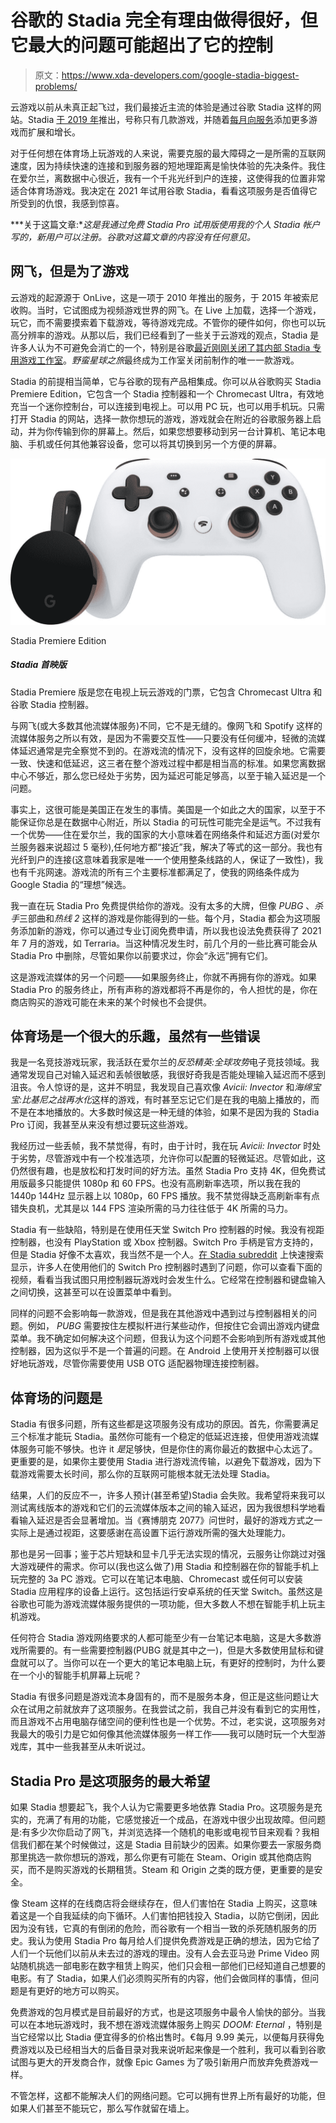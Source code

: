 # 谷歌的 Stadia 完全有理由做得很好，但它最大的问题可能超出了它的控制

> 原文：<https://www.xda-developers.com/google-stadia-biggest-problems/>

云游戏以前从未真正起飞过，我们最接近主流的体验是通过谷歌 Stadia 这样的网站。Stadia [于 2019 年](https://www.xda-developers.com/google-stadia-games-pricing-availability/)推出，号称只有几款游戏，并随着[每月向服务](https://www.xda-developers.com/google-stadia-pro-july-games/)添加更多游戏而扩展和增长。

对于任何想在体育场上玩游戏的人来说，需要克服的最大障碍之一是所需的互联网速度，因为持续快速的连接和到服务器的短地理距离是愉快体验的先决条件。我住在爱尔兰，离数据中心很近，我有一个千兆光纤到户的连接，这使得我的位置非常适合体育场游戏。我决定在 2021 年试用谷歌 Stadia，看看这项服务是否值得它所受到的仇恨，我感到惊喜。

***关于这篇文章:**这是我通过免费 Stadia Pro 试用版使用我的个人 Stadia 帐户写的，新用户可以注册。谷歌对这篇文章的内容没有任何意见。*

## 网飞，但是为了游戏

云游戏的起源源于 OnLive，这是一项于 2010 年推出的服务，于 2015 年被索尼收购。当时，它试图成为视频游戏世界的网飞。在 Live 上加载，选择一个游戏，玩它，而不需要摸索着下载游戏，等待游戏完成。不管你的硬件如何，你也可以玩高分辨率的游戏。从那以后，我们已经看到了一些关于云游戏的观点，Stadia 是许多人认为不可避免会消亡的一个，特别是谷歌[最近刚刚关闭了其内部 Stadia 专用游戏工作室](https://www.xda-developers.com/google-stadia-shuts-down-in-house-game-studios/)。*野蛮星球之旅*最终成为工作室关闭前制作的唯一一款游戏。

Stadia 的前提相当简单，它与谷歌的现有产品相集成。你可以从谷歌购买 Stadia Premiere Edition，它包含一个 Stadia 控制器和一个 Chromecast Ultra，有效地充当一个迷你控制台，可以连接到电视上。可以用 PC 玩，也可以用手机玩。只需打开 Stadia 的网站，选择一款你想玩的游戏，游戏就会在附近的谷歌服务器上启动，并为你传输到你的屏幕上。然后，如果您想要移动到另一台计算机、笔记本电脑、手机或任何其他兼容设备，您可以将其切换到另一个方便的屏幕。

 <picture>![The Stadia Premiere Edition bundle gives you access to everything you need to start your cloud gaming journey, and it's currently available for just $22.22.](img/4bbb3c8ecfc083b9b33294e66bad5b3f.png)</picture> 

Stadia Premiere Edition

##### Stadia 首映版

Stadia Premiere 版是您在电视上玩云游戏的门票，它包含 Chromecast Ultra 和谷歌 Stadia 控制器。

与网飞(或大多数其他流媒体服务)不同，它不是无缝的。像网飞和 Spotify 这样的流媒体服务之所以有效，是因为不需要交互性——只要没有任何缓冲，轻微的流媒体延迟通常是完全察觉不到的。在游戏流的情况下，没有这样的回旋余地。它需要一致、快速和低延迟，这三者在整个游戏过程中都是相当高的标准。如果您离数据中心不够近，那么您已经处于劣势，因为延迟可能足够高，以至于输入延迟是一个问题。

事实上，这很可能是美国正在发生的事情。美国是一个如此之大的国家，以至于不能保证你总是在数据中心附近，所以 Stadia 的可玩性可能完全是运气。不过我有一个优势——住在爱尔兰，我的国家的大小意味着在网络条件和延迟方面(对爱尔兰服务器来说超过 5 毫秒),任何地方都“接近”我，解决了等式的这一部分。我也有光纤到户的连接(这意味着我家是唯一一个使用整条线路的人，保证了一致性)，我也有千兆网速。游戏流的所有三个主要标准都满足了，使我的网络条件成为 Google Stadia 的“理想”候选。

我一直在玩 Stadia Pro 免费提供给你的游戏。没有太多的大牌，但像 *PUBG* 、*杀手*三部曲和*热线 2* 这样的游戏是你能得到的一些。每个月，Stadia 都会为这项服务添加新的游戏，你可以通过专业订阅免费申请，所以我也设法免费获得了 2021 年 7 月的游戏，如 Terraria。当这种情况发生时，前几个月的一些比赛可能会从 Stadia Pro 中删除，尽管如果你以前要求过，你会“永远”拥有它们。

这是游戏流媒体的另一个问题——如果服务终止，你就不再拥有你的游戏。如果 Stadia Pro 的服务终止，所有声称的游戏都将不再是你的，令人担忧的是，你在商店购买的游戏可能在未来的某个时候也不会提供。

## 体育场是一个很大的乐趣，虽然有一些错误

我是一名竞技游戏玩家，我活跃在爱尔兰的*反恐精英:全球攻势*电子竞技领域。我通常发现自己对输入延迟和丢帧很敏感，我很好奇我是否能处理输入延迟而不感到沮丧。令人惊讶的是，这并不明显，我发现自己喜欢像 *Avicii: Invector* 和*海绵宝宝:比基尼之战再水化*这样的游戏，有时甚至忘记它们是在我的电脑上播放的，而不是在本地播放的。大多数时候这是一种无缝的体验，如果不是因为我的 Stadia Pro 订阅，我甚至从来没有想过要玩这些游戏。

我经历过一些丢帧，我不禁觉得，有时，由于计时，我在玩 *Avicii: Invector* 时处于劣势，尽管游戏中有一个校准选项，允许你可以配置的轻微延迟。尽管如此，这仍然很有趣，也是放松和打发时间的好方法。虽然 Stadia Pro 支持 4K，但免费试用版最多只能提供 1080p 和 60 FPS。也没有高刷新率选项，所以我在我的 1440p 144Hz 显示器上以 1080p，60 FPS 播放。我不禁觉得缺乏高刷新率有点错失良机，尤其是以 144 FPS 渲染所需的马力往往低于 4K 所需的马力。

Stadia 有一些缺陷，特别是在使用任天堂 Switch Pro 控制器的时候。我没有视距控制器，也没有 PlayStation 或 Xbox 控制器。Switch Pro 手柄是官方支持的，但是 Stadia 好像不太喜欢，我当然不是一个人。[在 Stadia subreddit](https://www.reddit.com/r/Stadia/search?q=switch+pro+controller&restrict_sr=on&sort=relevance&t=all) 上快速搜索显示，许多人在使用他们的 Switch Pro 控制器时遇到了问题，你可以查看下面的视频，看看当我试图只用控制器玩游戏时会发生什么。它经常在控制器和键盘输入之间切换，这甚至可以在设置菜单中看到。

同样的问题不会影响每一款游戏，但是我在其他游戏中遇到过与控制器相关的问题。例如， *PUBG* 需要按住左模拟杆进行某些动作，但按住它会调出游戏内键盘菜单。我不确定如何解决这个问题，但我认为这个问题不会影响到所有游戏或其他控制器，因为这似乎不是一个普遍的问题。在 Android 上使用开关控制器可以很好地玩游戏，尽管你需要使用 USB OTG 适配器物理连接控制器。

## 体育场的问题是

Stadia 有很多问题，所有这些都是这项服务没有成功的原因。首先，你需要满足三个标准才能玩 Stadia。虽然你可能有一个稳定的低延迟连接，但使用游戏流媒体服务可能不够快。也许 it *是*足够快，但是你住的离你最近的数据中心太远了。更重要的是，如果你主要使用 Stadia 进行游戏流传输，以避免下载游戏，因为下载游戏需要太长时间，那么你的互联网可能根本就无法处理 Stadia。

结果，人们的反应不一，许多人预计(甚至希望)Stadia 会失败。我希望将来我可以测试离线版本的游戏和它们的云流媒体版本之间的输入延迟，因为我很想科学地看看输入延迟是否会显著增加。当《赛博朋克 2077》问世时，最好的游戏方式之一实际上是通过视距，这要感谢在高设置下运行游戏所需的强大处理能力。

那也是另一回事；鉴于芯片短缺和显卡几乎无法实现的情况，云服务让你跳过对强大游戏硬件的需求。你可以(我也这么做了)用 Stadia 和控制器在你的智能手机上玩完整的 3a PC 游戏。它可以在笔记本电脑、Chromecast 或任何可以安装 Stadia 应用程序的设备上运行。这包括运行安卓系统的任天堂 Switch。虽然这是谷歌也可能为游戏流媒体服务提供的一项功能，但大多数人不想在智能手机上玩主机游戏。

任何符合 Stadia 游戏网络要求的人都可能至少有一台笔记本电脑，这是大多数游戏所需要的。有一些需要控制器(PUBG 就是其中之一)，但是大多数使用鼠标和键盘就可以了。当你可以在一个更大的笔记本电脑上玩，有更好的控制时，为什么要在一个小的智能手机屏幕上玩呢？

Stadia 有很多问题是游戏流本身固有的，而不是服务本身，但正是这些问题让大众在试用之前就放弃了这项服务。在我尝试之前，我自己并没有看到它的实用性，而且游戏不占用电脑存储空间的便利性也是一个优势。不过，老实说，这项服务对我最大的吸引力是它如何像其他流媒体服务一样工作——我可以随时玩一个大型游戏库，其中一些我甚至从未听说过。

## Stadia Pro 是这项服务的最大希望

如果 Stadia 想要起飞，我个人认为它需要更多地依靠 Stadia Pro。这项服务是充实的，充满了有用的功能，它感觉接近一个成品，在游戏中很少出现故障。但问题是:有多少次你启动了网飞，并浏览选择一个随机的电影或电视节目来观看？我相信我们都在某个时候做过，这是 Stadia 目前缺少的因素。如果你要去一家服务商那里挑选一款你想玩的游戏，那么你更有可能在 Steam、Origin 或其他商店购买，而不是购买游戏的长期租赁。Steam 和 Origin 之类的既方便，更重要的是安全。

像 Steam 这样的在线商店将会继续存在，但人们害怕在 Stadia 上购买，这意味着这是一个自我延续的向下循环。人们害怕把钱投入 Stadia，以防它倒闭，因此因为没有钱，它真的有倒闭的危险，而谷歌有一个相当一致的杀死随机服务的历史。我认为使用 Stadia Pro 每月给人们提供免费游戏是正确的想法，因为它给了人们一个玩他们以前从未去过的游戏的理由。没有人会去亚马逊 Prime Video 网站随机挑选一部电影在数字租赁上购买，他们只会租一部他们已经知道自己想要的电影。有了 Stadia，如果人们必须购买所有的内容，他们会做同样的事情，但问题是有更好的地方可以购买。

免费游戏的包月模式是目前最好的方式，也是这项服务中最令人愉快的部分。当我可以在本地玩游戏时，我不想在游戏流媒体服务上购买 *DOOM: Eternal* ，特别是当它经常以比 Stadia 便宜得多的价格出售时。€每月 9.99 美元，以便每月获得免费游戏以及已经相当大的后备目录对我来说听起来像是一个胜利，我可以看到谷歌试图与更大的开发商合作，就像 Epic Games 为了吸引新用户而放弃免费游戏一样。

不管怎样，这都不能解决人们的网络问题。它可以拥有世界上所有最好的功能，但如果人们甚至不能玩它，那么写作就留在墙上。